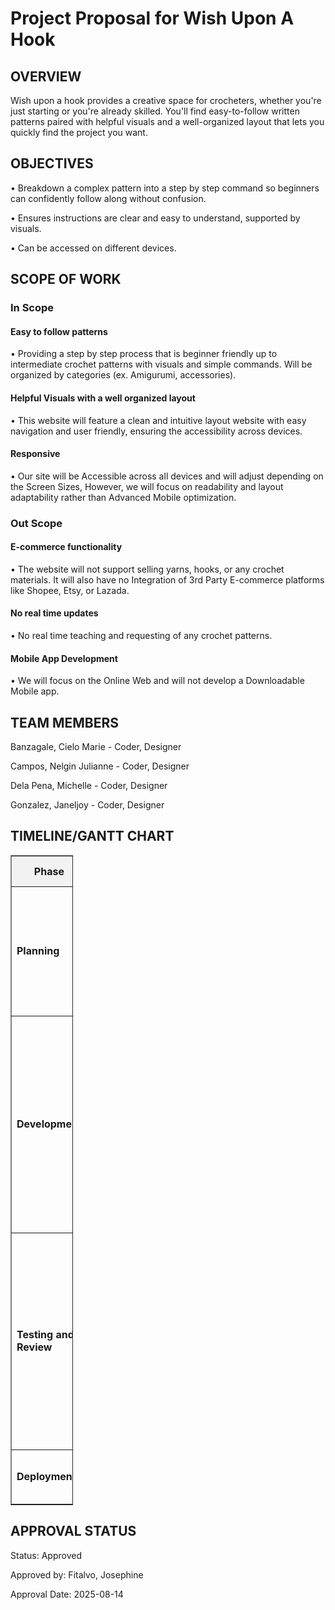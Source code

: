 # Project Proposal for Wish Upon A Hook

## OVERVIEW

Wish upon a hook provides a creative space for crocheters, whether you're just starting or you're already skilled. You'll find easy-to-follow written patterns paired with helpful visuals and a well-organized layout that lets you quickly find the project you want.

## OBJECTIVES

• Breakdown a complex pattern into a step by step command so beginners can confidently follow along without confusion.

• Ensures instructions are clear and easy to understand, supported by visuals.

• Can be accessed on different devices.


## SCOPE OF WORK

### In Scope 
#### Easy to follow patterns
• Providing a step by step process that is beginner friendly up to intermediate crochet patterns with visuals and simple commands. Will be organized by categories (ex. Amigurumi, accessories).

#### Helpful Visuals with a well organized layout
• This website will feature a clean and intuitive layout website with easy navigation and user friendly, ensuring the accessibility across devices. 
                    
#### Responsive
• Our site will be Accessible across all devices and will adjust depending on the Screen Sizes, However, we will focus on readability and layout adaptability rather than Advanced Mobile optimization.

### Out Scope 

#### E-commerce functionality
• The website will not support selling yarns, hooks, or any crochet materials. It will also have no Integration of 3rd Party E-commerce platforms like Shopee, Etsy, or Lazada.

#### No real time updates
• No real time teaching and requesting of any crochet patterns. 

#### Mobile App Development
• We will focus on the Online Web and will not develop a Downloadable Mobile app.


## TEAM MEMBERS
Banzagale, Cielo Marie  - Coder, Designer

Campos, Nelgin Julianne - Coder, Designer 

Dela Pena, Michelle - Coder, Designer 

Gonzalez, Janeljoy - Coder, Designer


## TIMELINE/GANTT CHART

<table border="1" cellspacing="0" cellpadding="6" style="border-collapse: collapse; width: 100;">
  <tr style="background-color: #f2f2f2;">
    <th>Phase</th>
    <th>Start Date</th>
    <th>End Date</th>
    <th>Description</th>
  </tr>
  <tr>
    <td><b>Planning</b></td>
    <td>2025-08-05</td>
    <td>2025-09-04</td>
    <td>
      Defining the Project Scope by Researching, and deciding on the overall website layout 
      through Sketching, and Brainstorming.
    </td>
  </tr>
  <tr>
    <td><b>Development</b></td>
    <td>2025-09-05</td>
    <td>2025-11-30</td>
    <td>
      Building The Final Website Structure for Home, About, Patterns, and Contacts. 
      Applying Visual Designs and ensuring basic responsiveness across devices. 
      Coding for each page and assembling the content of the website. <i>(ongoing)</i>
    </td>
  </tr>
  <tr>
    <td><b>Testing and Review</b></td>
    <td>2025-12-01</td>
    <td>2025-12-07</td>
    <td>
      Checking Functionality, reviewing Content placements, and verifying the consistency across devices.<br><br>
      Collecting Feedback from Teammates, Advisors and making Revision if necessary.
    </td>
  </tr>
  <tr>
    <td><b>Deployment</b></td>
    <td>2025-12-07</td>
    <td>2025-12-15</td>
    <td>
      Finalizing the Website for submission and presentation.
    </td>
  </tr>
</table>
 
## APPROVAL STATUS 
Status: Approved

Approved by: Fitalvo, Josephine

Approval Date: 2025-08-14




